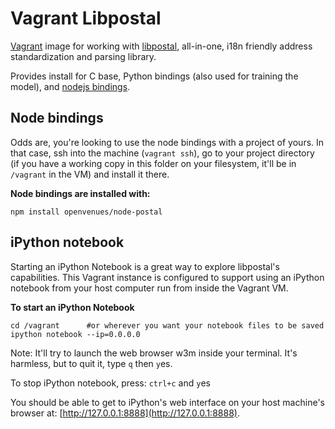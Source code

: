 Vagrant Libpostal
==============
[Vagrant](https://vagrantup.com) image for working with [libpostal](https://github.com/openvenues/libpostal), all-in-one, i18n friendly address standardization and parsing library.

Provides install for C base, Python bindings (also used for training the model), and [nodejs bindings](https://github.com/openvenues/node-postal).


## Node bindings

Odds are, you're looking to use the node bindings with a project of yours. In that case, ssh into the machine (`vagrant ssh`), go to your project directory (if you have a working copy in this folder on your filesystem, it'll be in `/vagrant` in the VM) and install it there.

**Node bindings are installed with:**

`npm install openvenues/node-postal`

## iPython notebook
Starting an iPython Notebook is a great way to explore libpostal's capabilities. This Vagrant instance is configured to support using an iPython notebook from your host computer run from inside the Vagrant VM.

**To start an iPython Notebook**
```
cd /vagrant      #or wherever you want your notebook files to be saved
ipython notebook --ip=0.0.0.0
```
Note: It'll try to launch the web browser w3m inside your terminal. It's harmless, but to quit it, type `q` then `y`es.

To stop iPython notebook, press: `ctrl+c` and `y`es

You should be able to get to iPython's web interface on your host machine's browser at: [http://127.0.0.1:8888](http://127.0.0.1:8888).
